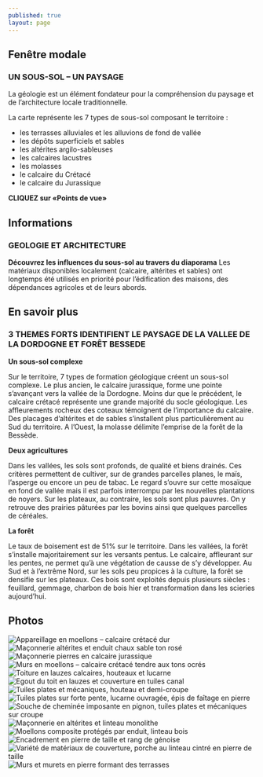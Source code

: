 ```yaml
---
published: true
layout: page
---
```



## Fenêtre modale

### UN SOUS-SOL – UN PAYSAGE



La géologie est un élément fondateur pour la compréhension du paysage et de l’architecture locale traditionnelle.

La carte représente les 7 types de sous-sol composant le territoire :

- les terrasses alluviales et les alluvions de fond de vallée
- les dépôts superficiels et sables
- les altérites argilo-sableuses
- les calcaires lacustres
- les molasses 
- le calcaire du Crétacé
- le calcaire du Jurassique

**CLIQUEZ sur «Points de vue»**

## Informations


### GEOLOGIE ET ARCHITECTURE


**Découvrez les influences du sous-sol au travers du diaporama**
Les matériaux disponibles localement (calcaire, altérites et sables) ont longtemps été utilisés en priorité pour l’édification des maisons, des dépendances agricoles et de leurs abords.

## En savoir plus


### 3 THEMES FORTS IDENTIFIENT LE PAYSAGE DE LA VALLEE DE LA DORDOGNE ET FORÊT BESSEDE

**Un sous-sol complexe**

Sur le territoire, 7 types de formation géologique créent un sous-sol complexe. Le plus ancien, le calcaire jurassique, forme une pointe s’avançant vers la vallée de la Dordogne. Moins dur que le précédent, le calcaire crétacé représente une grande majorité du socle géologique. Les affleurements rocheux des coteaux témoignent de l’importance du calcaire. Des placages d’altérites et de sables s’installent plus particulièrement au Sud du territoire. A l’Ouest, la molasse délimite l’emprise de la forêt de la Bessède.
  
**Deux agricultures**

Dans les vallées, les sols sont profonds, de qualité et biens drainés. Ces critères permettent de cultiver, sur de grandes parcelles planes, le maïs, l’asperge ou encore un peu de tabac. Le regard s’ouvre sur cette mosaïque en fond de vallée mais il est parfois interrompu par les nouvelles plantations de noyers.
Sur les plateaux, au contraire, les sols sont plus pauvres. On y retrouve des prairies pâturées par les bovins ainsi que quelques parcelles de céréales.

**La forêt**

Le taux de boisement est de 51% sur le territoire. Dans les vallées, la forêt s’installe majoritairement sur les versants pentus. Le calcaire, affleurant sur les pentes, ne permet qu’à une végétation de causse de s’y développer. Au Sud et à l’extrême Nord, sur les sols peu propices à la culture, la forêt se densifie sur les plateaux. Ces bois sont exploités depuis plusieurs siècles : feuillard, gemmage, charbon de bois hier et transformation dans les scieries aujourd’hui.







## Photos
![Appareillage en moellons – calcaire crétacé dur]({{site.baseurl}}/data/images/8/geographie/08_GEOGRAPHIE_01.JPG)
![Maçonnerie altérites et enduit chaux sable ton rosé]({{site.baseurl}}/data/images/8/geographie/08_GEOGRAPHIE_02.JPG)
![Maçonnerie pierres en calcaire jurassique]({{site.baseurl}}/data/images/8/geographie/08_GEOGRAPHIE_03.JPG)
![Murs en moellons – calcaire crétacé tendre aux tons ocrés]({{site.baseurl}}/data/images/8/geographie/08_GEOGRAPHIE_04.JPG)
![Toiture en lauzes calcaires, houteaux et lucarne]({{site.baseurl}}/data/images/8/geographie/08_GEOGRAPHIE_05.JPG)
![Egout du toit en lauzes et couverture en tuiles canal]({{site.baseurl}}/data/images/8/geographie/08_GEOGRAPHIE_06.JPG)
![Tuiles plates et mécaniques, houteau et demi-croupe]({{site.baseurl}}/data/images/8/geographie/08_GEOGRAPHIE_07.JPG)
![Tuiles plates sur forte pente, lucarne ouvragée, épis de faîtage en pierre]({{site.baseurl}}/data/images/8/geographie/08_GEOGRAPHIE_08.JPG)
![Souche de cheminée imposante en pignon, tuiles plates et mécaniques sur croupe]({{site.baseurl}}/data/images/8/geographie/08_GEOGRAPHIE_09.JPG)
![Maçonnerie en altérites et linteau monolithe]({{site.baseurl}}/data/images/8/geographie/08_GEOGRAPHIE_10.JPG)
![Moellons composite protégés par enduit, linteau bois]({{site.baseurl}}/data/images/8/geographie/08_GEOGRAPHIE_11.JPG)
![Encadrement en pierre de taille et rang de génoise]({{site.baseurl}}/data/images/8/geographie/08_GEOGRAPHIE_12.JPG)
![Variété de matériaux de couverture, porche au linteau cintré en pierre de taille]({{site.baseurl}}/data/images/8/geographie/08_GEOGRAPHIE_13.JPG)
![Murs et murets en pierre formant des terrasses]({{site.baseurl}}/data/images/8/geographie/08_GEOGRAPHIE_14.JPG)
